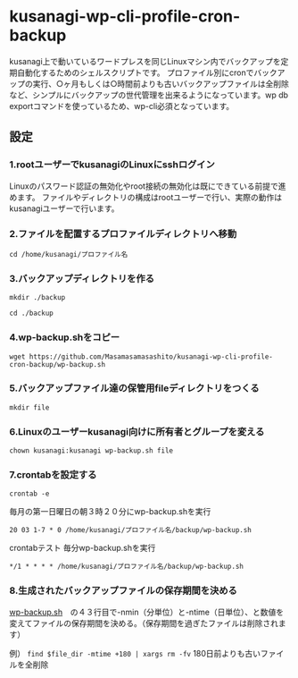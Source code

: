 # kusanagi-wp-cli-profile-cron-backup

kusanagi上で動いているワードプレスを同じLinuxマシン内でバックアップを定期自動化するためのシェルスクリプトです。
プロファイル別にcronでバックアップの実行、○ヶ月もしくは○時間前よりも古いバックアップファイルは全削除など、シンプルにバックアップの世代管理を出来るようになっています。wp db exportコマンドを使っているため、wp-cli必須となっています。

## 設定

### 1.rootユーザーでkusanagiのLinuxにsshログイン
Linuxのパスワード認証の無効化やroot接続の無効化は既にできている前提で進めます。
ファイルやディレクトリの構成はrootユーザーで行い、実際の動作はkusanagiユーザーで行います。

### 2.ファイルを配置するプロファイルディレクトリへ移動

`cd /home/kusanagi/プロファイル名`

### 3.バックアップディレクトリを作る

`mkdir ./backup`

`cd ./backup`

### 4.wp-backup.shをコピー

`wget https://github.com/Masamasamasashito/kusanagi-wp-cli-profile-cron-backup/wp-backup.sh`

### 5.バックアップファイル達の保管用fileディレクトリをつくる

`mkdir file`

### 6.Linuxのユーザーkusanagi向けに所有者とグループを変える

`chown kusanagi:kusanagi wp-backup.sh file`

### 7.crontabを設定する

`crontab -e`

毎月の第一日曜日の朝３時２０分にwp-backup.shを実行

`20 03 1-7 * 0 /home/kusanagi/プロファイル名/backup/wp-backup.sh`

crontabテスト 毎分wp-backup.shを実行

`*/1 * * * * /home/kusanagi/プロファイル名/backup/wp-backup.sh`

### 8.生成されたバックアップファイルの保存期間を決める

[wp-backup.sh](https://github.com/Masamasamasashito/kusanagi-wp-cli-profile-cron-backup/blob/master/wp-backup.sh)　の４３行目で-nmin（分単位）と-ntime（日単位）、と数値を変えてファイルの保存期間を決める。（保存期間を過ぎたファイルは削除されます）

例） `find $file_dir -mtime +180 | xargs rm -fv`
180日前よりも古いファイルを全削除
